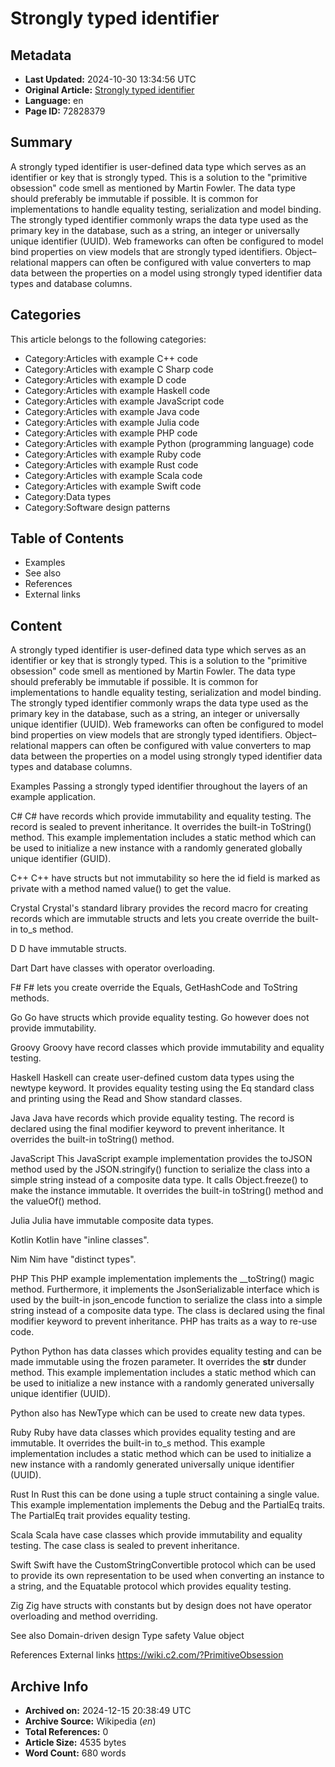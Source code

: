 # Strongly typed identifier

## Metadata
- **Last Updated:** 2024-10-30 13:34:56 UTC
- **Original Article:** [Strongly typed identifier](https://en.wikipedia.org/wiki/Strongly_typed_identifier)
- **Language:** en
- **Page ID:** 72828379

## Summary
A strongly typed identifier is user-defined data type which serves as an identifier or key that is strongly typed. This is a solution to the "primitive obsession" code smell as mentioned by Martin Fowler. The data type should preferably be immutable if possible. It is common for implementations to handle equality testing, serialization and model binding.
The strongly typed identifier commonly wraps the data type used as the primary key in the database, such as a string, an integer or universally unique identifier (UUID).
Web frameworks can often be configured to model bind properties on view models that are strongly typed identifiers. Object–relational mappers can often be configured with value converters to map data between the properties on a model using strongly typed identifier data types and database columns.

## Categories
This article belongs to the following categories:

- Category:Articles with example C++ code
- Category:Articles with example C Sharp code
- Category:Articles with example D code
- Category:Articles with example Haskell code
- Category:Articles with example JavaScript code
- Category:Articles with example Java code
- Category:Articles with example Julia code
- Category:Articles with example PHP code
- Category:Articles with example Python (programming language) code
- Category:Articles with example Ruby code
- Category:Articles with example Rust code
- Category:Articles with example Scala code
- Category:Articles with example Swift code
- Category:Data types
- Category:Software design patterns

## Table of Contents

- Examples
- See also
- References
- External links

## Content

A strongly typed identifier is user-defined data type which serves as an identifier or key that is strongly typed. This is a solution to the "primitive obsession" code smell as mentioned by Martin Fowler. The data type should preferably be immutable if possible. It is common for implementations to handle equality testing, serialization and model binding.
The strongly typed identifier commonly wraps the data type used as the primary key in the database, such as a string, an integer or universally unique identifier (UUID).
Web frameworks can often be configured to model bind properties on view models that are strongly typed identifiers. Object–relational mappers can often be configured with value converters to map data between the properties on a model using strongly typed identifier data types and database columns.

Examples
Passing a strongly typed identifier throughout the layers of an example application.

C#
C# have records which provide immutability and equality testing. The record is sealed to prevent inheritance. It overrides the built-in ToString() method.
This example implementation includes a static method which can be used to initialize a new instance with a randomly generated globally unique identifier (GUID).

C++
C++ have structs but not immutability so here the id field is marked as private with a method named value() to get the value.

Crystal
Crystal's standard library provides the record macro for creating records which are immutable structs and lets you create override the built-in to_s method.

D
D have immutable structs.

Dart
Dart have classes with operator overloading.

F#
F# lets you create override the Equals, GetHashCode and ToString methods.

Go
Go have structs which provide equality testing. Go however does not provide immutability.

Groovy
Groovy have record classes which provide immutability and equality testing.

Haskell
Haskell can create user-defined custom data types using the newtype keyword. It provides equality testing using the Eq standard class and printing using the Read and Show standard classes.

Java
Java have records which provide equality testing.
The record is declared using the final modifier keyword to prevent inheritance. It overrides the built-in toString() method.

JavaScript
This JavaScript example implementation provides the toJSON method used by the JSON.stringify() function to serialize the class into a simple string instead of a composite data type.
It calls Object.freeze() to make the instance immutable.
It overrides the built-in toString() method and the valueOf() method.

Julia
Julia have immutable composite data types.

Kotlin
Kotlin have "inline classes".

Nim
Nim have "distinct types".

PHP
This PHP example implementation implements the __toString() magic method.
Furthermore, it implements the JsonSerializable interface which is used by the built-in json_encode function to serialize the class into a simple string instead of a composite data type.
The class is declared using the final modifier keyword to prevent inheritance.
PHP has traits as a way to re-use code.

Python
Python has data classes which provides equality testing and can be made immutable using the frozen parameter. It overrides the __str__ dunder method.
This example implementation includes a static method which can be used to initialize a new instance with a randomly generated universally unique identifier (UUID).

Python also has NewType which can be used to create new data types.

Ruby
Ruby have data classes which provides equality testing and are immutable. It overrides the built-in to_s method.
This example implementation includes a static method which can be used to initialize a new instance with a randomly generated universally unique identifier (UUID).

Rust
In Rust this can be done using a tuple struct containing a single value. This example implementation implements the Debug and the PartialEq traits. The PartialEq trait provides equality testing.

Scala
Scala have case classes which provide immutability and equality testing. The case class is sealed to prevent inheritance.

Swift
Swift have the CustomStringConvertible protocol which can be used to provide its own representation to be used when converting an instance to a string, and the Equatable protocol which provides equality testing.

Zig
Zig have structs with constants but by design does not have operator overloading and method overriding.

See also
Domain-driven design
Type safety
Value object

References
External links
https://wiki.c2.com/?PrimitiveObsession

## Archive Info
- **Archived on:** 2024-12-15 20:38:49 UTC
- **Archive Source:** Wikipedia (_en_)
- **Total References:** 0
- **Article Size:** 4535 bytes
- **Word Count:** 680 words
